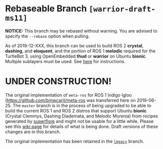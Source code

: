 # Rebaseable Branch `[warrior-draft-ms11]`

**NOTICE:** This branch may be rebased without warning. You are advised to
specify the `--rebase` option when pulling.

As of 2019-12-XXX, this branch can be used to build ROS 2 **crystal**,
**dashing**, and **eloquent**, and the portion of ROS 1 **melodic** required for
the TurtleBot 3, using OpenEmbedded **thud** or **warrior** on Ubuntu
**bionic**.  Multiple sublayers must be used. See
[here](https://github.com/ros/meta-ros/wiki/OpenEmbedded-Build-Instructions)
for instructions.

# UNDER CONSTRUCTION!

The original implementation of `meta-ros` for ROS 1 Indigo Igloo
(<https://github.com/bmwcarit/meta-ros> was transferred here on 2019-06-25. The
`master` branch is in the process of being upgraded to be able to build the
current ROS 1 and ROS 2 distros that support Ubuntu **bionic** (Crystal Clemmys,
Dashing Diademata, and Melodic Morenia) from recipes generated by
[superflore](https://github.com/ros-infrastructure/superflore/) and might not be
usable for a little while. Please see this
[wiki page](https://github.com/ros/meta-ros/wiki/Superflore-OE-Recipe-Generation-Scheme)
for details of what is being done. Draft versions of these changes are in this
branch.

The original implementation has been retained in the [`legacy`](https://github.com/ros/meta-ros/tree/legacy) branch.
